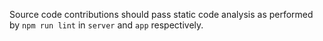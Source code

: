 Source code contributions should pass static code analysis as performed by `npm run lint` in `server` and `app` respectively.
